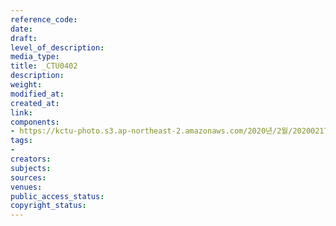 ```yaml
---
reference_code: 
date: 
draft: 
level_of_description: 
media_type: 
title: _CTU0402
description: 
weight: 
modified_at: 
created_at: 
link: 
components:
- https://kctu-photo.s3.ap-northeast-2.amazonaws.com/2020년/2월/20200217_제70차+민주노총+정기대의원대회/_CTU0402.jpg
tags:
- 
creators: 
subjects: 
sources: 
venues: 
public_access_status: 
copyright_status: 
---
```


